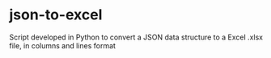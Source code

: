 # json-to-excel
Script developed in Python to convert a JSON data structure to a Excel .xlsx file, in columns and lines format
